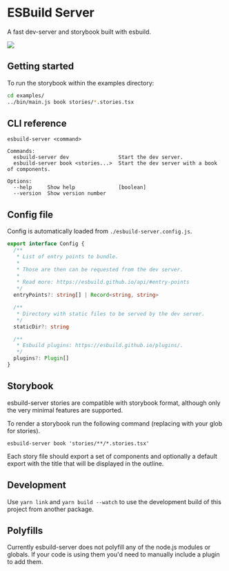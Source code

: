 # ESBuild Server

A fast dev-server and storybook built with esbuild.

<img src="https://img.shields.io/npm/v/@dxos/esbuild-server"/>

## Getting started

To run the storybook within the examples directory:

```bash
cd examples/
../bin/main.js book stories/*.stories.tsx
```

## CLI reference

```
esbuild-server <command>

Commands:
  esbuild-server dev                Start the dev server.
  esbuild-server book <stories...>  Start the dev server with a book of components.

Options:
  --help     Show help              [boolean]
  --version  Show version number  
```

## Config file

Config is automatically loaded from `./esbuild-server.config.js`.

```typescript
export interface Config {
  /**
   * List of entry points to bundle.
   * 
   * Those are then can be requested from the dev server.
   * 
   * Read more: https://esbuild.github.io/api/#entry-points
   */
  entryPoints?: string[] | Record<string, string>

  /**
   * Directory with static files to be served by the dev server.
   */
  staticDir?: string

  /**
   * Esbuild plugins: https://esbuild.github.io/plugins/.
   */
  plugins?: Plugin[]
}
```

## Storybook

esbuild-server stories are compatible with storybook format, although only the very minimal features are supported.

To render a storybook run the following command (replacing with your glob for stories).

```
esbuild-server book 'stories/**/*.stories.tsx'
```

Each story file should export a set of components and optionally a default export with the title that will be displayed in the outline.

## Development

Use `yarn link` and `yarn build --watch` to use the development build of this project from another package.

## Polyfills

Currently esbuild-server does not polyfill any of the node.js modules or globals. 
If your code is using them you'd need to manually include a plugin to add them.
